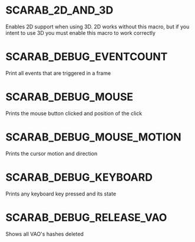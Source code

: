 # SCARAB_2D_AND_3D
Enables 2D support when using 3D. 2D works without this macro, but if you intent to use 3D you must enable this macro to work correctly

# SCARAB_DEBUG_EVENTCOUNT
Print all events that are triggered in a frame

# SCARAB_DEBUG_MOUSE
Prints the mouse button clicked and position of the click

# SCARAB_DEBUG_MOUSE_MOTION
Prints the cursor motion and direction

# SCARAB_DEBUG_KEYBOARD
Prints any keyboard key pressed and its state

# SCARAB_DEBUG_RELEASE_VAO
Shows all VAO's hashes deleted
